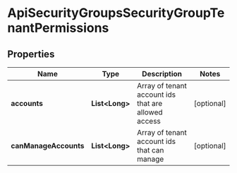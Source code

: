 

# ApiSecurityGroupsSecurityGroupTenantPermissions

## Properties

Name | Type | Description | Notes
------------ | ------------- | ------------- | -------------
**accounts** | **List&lt;Long&gt;** | Array of tenant account ids that are allowed access |  [optional]
**canManageAccounts** | **List&lt;Long&gt;** | Array of tenant account ids that can manage |  [optional]



